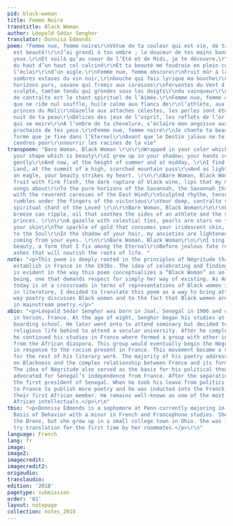 ```yaml
---
pid: black-woman
title: Femme Noire
transtitle: Black Woman
author: Léopold Sédar Senghor
translator: Donnisa Edmonds
poem: "Femme nue, femme noire\r\nVêtue de ta couleur qui est vie, de ta forme qui
  est beauté!\r\nJ’ai grandi à ton ombre ; la douceur de tes mains bandait\r\nmes
  yeux.\r\nEt voilà qu’au coeur de l’Eté et de Midi, je te découvre,\r\nTerre promise,
  du haut d’un haut col calciné\r\nEt ta beauté me foudroie en plein coeur, comme
  l’éclair\r\nd’un aigle.\r\nFemme nue, femme obscure\r\nFruit mûr à la chair ferme,
  sombres extases du vin noir,\r\nbouche qui fais lyrique ma bouche\r\nSavane aux
  horizons purs, savane qui frémis aux caresses\r\nferventes du Vent d’Est\r\nTamtam
  sculpté, tamtam tendu qui grondes sous les doigts\r\ndu vainqueur\r\nTa voix grave
  de contralto est le chant spirituel de l’Aimée.\r\nFemme nue, femme obscure\r\nHuile
  que ne ride nul souffle, huile calme aux flancs de\r\nl’athlète, aux flancs des
  princes du Mali\r\nGazelle aux attaches célestes, les perles sont étoiles sur\r\nla
  nuit de ta peau\r\nDélices des jeux de l’esprit, les reflets de l’or rouge sur ta\r\npeau
  qui se moire\r\nA l’ombre de ta chevelure, s’éclaire mon angoisse aux\r\nsoleils
  prochains de tes yeux.\r\nFemme nue, femme noire\r\nJe chante ta beauté qui passe,
  forme que je fixe dans l’Eternel\r\nAvant que le Destin jaloux ne te réduise en
  cendres pour\r\nnourrir les racines de la vie"
transpoem: "Bare Woman, Black Woman \r\n\r\nWrapped in your color which is life, in
  your shape which is beauty\r\nI grew up in your shadow; your hands covered my eyes
  gently\r\nAnd now, at the height of summer and at midday, \r\nI find you, the Promised
  Land, at the summit of a high, scorched mountain pass\r\nAnd as lightning strikes
  an eagle, your beauty strikes my heart. \r\n\r\nBare Woman, Black Woman \r\n\r\nRipe
  fruit with firm flesh, the dark rapture of black wine, lips that my mouth makes
  songs about\r\nTo the pure horizons of the Savannah, the Savannah that trembles
  with the reverent caresses of the East Wind\r\nSculpted rhythm, tense rhythm that
  rumbles under the fingers of the victorious\r\nYour deep, contralto voice is the
  spiritual chant of the Loved \r\n\r\nBare Woman, Black Woman\r\n\r\nOil that no
  breeze can ripple, oil that soothes the sides of an athlete and the sides of Mali’s
  princes. \r\n\r\nA gazelle with celestial ties, pearls are stars on the night of
  your skin\r\nThe sparkle of gold that consumes your iridescent skin, is a delight
  to the Soul\r\nIn the shadow of your hair, my anxieties are lightened by the sunlight
  coming from your eyes. \r\n\r\nBare Woman, Black Woman\r\n\r\nI sing of your passing
  beauty, a form that I fix among the Eternal\r\nBefore jealous fate reduces you to
  ashes that will nourish the roots of life. "
note: "<p>This poem is deeply rooted in the principles of Négritude that Senghor helped
  establish in France in the 1930s. The idea of celebrating and finding pride in blackness
  is evident in the way this poem conceptualizes a “Black Woman” as an almost otherworldly
  being, one that demands respect for simply her way of existing. As American society
  today is at a crossroads in terms of representations of Black women in media and
  in literature, I decided to translate this poem as a way to bring attention to the
  way poetry discusses Black women and to the fact that Black women are often absent
  in mainstream poetry.</p>"
abio: "<p>Léopald Sédar Senghor was born in Joal, Senegal in 1906 and died in 2001
  in Verson, France. At the age of eight, Senghor began his studies at a Christian
  boarding school. He later went onto to attend seminary but decided to leave the
  religious life behind to attend a secular university. After he completed his Baccalaureate,
  he continued his studies in France where formed a group with other intellectuals
  from the African diaspora. This group would eventually begin the Négritude movement
  in response to the racism present in France. This movement became a strong foundation
  for the rest of his literary work. The majority of his poetry addresses his opinions
  on Blackness and the complex relationship between France and its former colonies.
  The idea of Négritude also served as the basis for his political thought as he later
  advocated for Senegal’s independence from France. After the separation, he became
  the first president of Senegal. When he took his leave from politics he retired
  to France to publish more poetry and he was inducted into the French Academy as
  their first African member. He remains well-known as one of the most important twentieth-century
  African intellectuals.</p>\r\n"
tbio: "<p>Donnisa Edmonds is a sophomore at Penn currently majoring in Biological
  Basis of Behavior with a minor in French and Francophone studies. She was born in
  the Bronx, but she grew up in a small college town in Ohio. She was inspired to
  try translation for the first time by her roommates.</p>\r\n"
language: French
lang: fr
image:
image2:
imagecredit:
imagecredit2:
origaudio:
translaudio:
edition: '2018'
pagetype: submission
order: '01'
layout: notepage
collection: notes_2018
---
```

